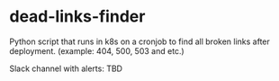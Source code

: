 # dead-links-finder

Python script that runs in k8s on a cronjob to find all broken links after deployment. (example: 404, 500, 503 and etc.)

Slack channel with alerts: TBD
